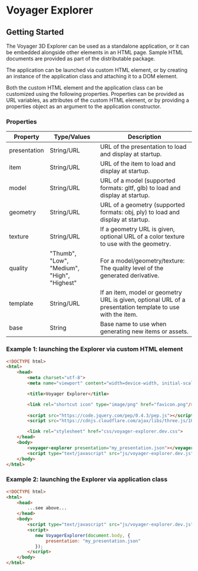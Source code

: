 # Voyager Explorer

## Getting Started

The Voyager 3D Explorer can be used as a standalone application, or it can be embedded alongside other elements
in an HTML page. Sample HTML documents are provided as part of the distributable package.

The application can be launched via custom HTML element, or by creating an instance of the application class and
attaching it to a DOM element.

Both the custom HTML element and the application class can be customized using the following properties.
Properties can be provided as URL variables, as attributes of the custom HTML element, or by providing a
properties object as an argument to the application constructor.

### Properties

| Property     | Type/Values       | Description                                                                                               |
|--------------|-------------------|-----------------------------------------------------------------------------------------------------------|
| presentation | String/URL        | URL of the presentation to load and display at startup.                                                   |
| item         | String/URL        | URL of the item to load and display at startup.                                                           |
| model        | String/URL        | URL of a model (supported formats: gltf, glb) to load and display at startup.                             |
| geometry     | String/URL        | URL of a geometry (supported formats: obj, ply) to load and display at startup.                           |
| texture      | String/URL        | If a geometry URL is given, optional URL of a color texture to use with the geometry.                     |
| quality      | "Thumb", "Low", "Medium", "High", "Highest" | For a model/geometry/texture: The quality level of the generated derivative.                              |
| template     | String/URL        | If an item, model or geometry URL is given, optional URL of a presentation template to use with the item. |
| base         | String            | Base name to use when generating new items or assets.                                                     |

### Example 1: launching the Explorer via custom HTML element
```html
<!DOCTYPE html>
<html>
    <head>
        <meta charset="utf-8">
        <meta name="viewport" content="width=device-width, initial-scale=1.0">

        <title>Voyager Explorer</title>

        <link rel="shortcut icon" type="image/png" href="favicon.png"/>
        
        <script src="https://code.jquery.com/pep/0.4.3/pep.js"></script>
        <script src="https://cdnjs.cloudflare.com/ajax/libs/three.js/100/three.js"></script>

        <link rel="stylesheet" href="css/voyager-explorer.dev.css">
    </head>
    <body>
        <voyager-explorer presentation="my_presentation.json"></voyager-explorer>
        <script type="text/javascript" src="js/voyager-explorer.dev.js"></script>
    </body>
</html>
```

### Example 2: launching the Explorer via application class
```html
<!DOCTYPE html>
<html>
    <head>
        ...see above...
    </head>
    <body>
        <script type="text/javascript" src="js/voyager-explorer.dev.js"></script>
        <script>
           new VoyagerExplorer(document.body, {
               presentation: "my_presentation.json"
           }); 
        </script>
    </body>
</html>
```